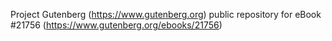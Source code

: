 Project Gutenberg (https://www.gutenberg.org) public repository for eBook #21756 (https://www.gutenberg.org/ebooks/21756)
